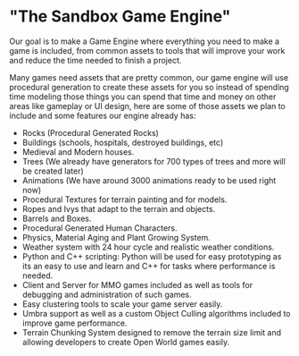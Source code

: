 # "The Sandbox Game Engine"

Our goal is to make a Game Engine where everything you need to make a game is included, from common assets to tools that will improve your work and reduce the time needed to finish a project.

Many games need assets that are pretty common, our game engine will use procedural generation to create these assets for you so instead of spending time modeling those things you can spend that time and money on other areas like gameplay or UI design, here are some of those assets we plan to include and some features our engine already has:
- Rocks (Procedural Generated Rocks)
- Buildings (schools, hospitals, destroyed buildings, etc)
- Medieval and Modern houses.
- Trees (We already have generators for 700 types of trees and more will be created later)
- Animations (We have around 3000 animations ready to be used right now)
- Procedural Textures for terrain painting and for models.
- Ropes and Ivys that adapt to the terrain and objects.
- Barrels and Boxes.
- Procedural Generated Human Characters.
- Physics, Material Aging and Plant Growing System.
- Weather system with 24 hour cycle and realistic weather conditions.
- Python and C++ scripting: Python will be used for easy prototyping as its an easy to use and learn and C++ for tasks where performance is needed.
- Client and Server for MMO games included as well as tools for debugging and administration of such games.
- Easy clustering tools to scale your game server easily.
- Umbra support as well as a custom Object Culling algorithms included to improve game performance.
- Terrain Chunking System designed to remove the terrain size limit and allowing developers to create Open World games easily.